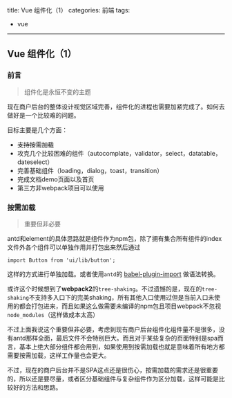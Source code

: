 title: Vue 组件化（1）
categories: 前端
tags:
  - vue
---

## Vue 组件化（1）

### 前言
> 组件化是永恒不变的主题

现在商户后台的整体设计视觉区域完善，组件化的进程也需要加紧完成了。如何去做好是一个比较难的问题。

目标主要是几个方面：

<!-- more -->
* ~~支持按需加载~~
* 攻克几个比较困难的组件（autocomplate，validator，select，datatable，dateselect）
* 完善基础组件（loading，dialog，toast，transition）
* 完成文档demo页面以及首页
* 第三方非webpack项目可以使用

### 按需加载
> 重要但非必要

antd和element的具体思路就是组件作为npm包，除了拥有集合所有组件的index文件外各个组件可以单独作用并打包出来然后通过

	import Button from 'ui/lib/button';
	
这样的方式进行单独加载。或者使用`antd`的 [babel-plugin-import](https://github.com/ant-design/babel-plugin-import) 做语法转换。

或许这个时候想到了**webpack2**的`tree-shaking`。不过遗憾的是，现在的`tree-shaking`不支持多入口下的完美shaking，所有其他入口使用过但是当前入口未使用的都会打包进来，而且如果这么做需要未编译的npm包且项目webpack不忽视`node_modules`（这样做成本太高）

不过上面我说这个重要但非必要，考虑到现有商户后台组件化组件量不是很多，没有antd那样全面，最后文件不会特别巨大。而且对于某些复杂的页面特别是spa而言，基本上绝大部分组件都会用到，如果使用到按需加载也就是意味着所有地方都需要按需加载，这样工作量也会更大。

不过，现在的商户后台并不是SPA这点还是很伤心，按需加载的需求还是很重要的，所以还是要尽量，或者区分基础组件与复杂组件作为区分加载，这样可能是比较好的方法和思路。